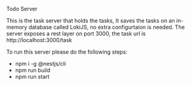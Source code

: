 Todo Server

This is the task server that holds the tasks,
It saves the tasks on an in-memory database called LokiJS, no extra configurtaion is needed.
The server exposes a rest layer on port 3000, the task url is http://localhost:3000/task

To run this server please do the following steps:

- npm i -g @nestjs/cli
- npm run build
- npm run start


